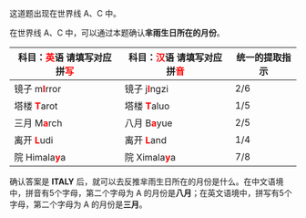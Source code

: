<style>
.rb {color: red; font-weight: bold;}
</style>

这道题出现在世界线 A、C 中。

在世界线 A、C 中，可以通过本题确认**芈雨生日所在的月份**。

|科目：<span class="rb">英</span>语 请填写对应拼<span class="rb">写</span>|科目：<span class="rb">汉</span>语 请填写对应拼<span class="rb">音</span>|统一的提取指示|
|-|-|-|
|镜子 m<span class="rb">I</span>rror|镜子 j<span class="rb">I</span>ngzi|2/6|
|塔楼 <span class="rb">T</span>arot|塔楼 <span class="rb">T</span>aluo|1/5|
|三月 M<span class="rb">a</span>rch|八月 B<span class="rb">a</span>yue|2/5|
|离开 <span class="rb">L</span>udi|离开 <span class="rb">L</span>and|1/4|
|院 Himala<span class="rb">y</span>a|院 Ximala<span class="rb">y</span>a|7/8|

确认答案是 **ITALY** 后，就可以去反推芈雨生日所在的月份是什么。在中文语境中，拼音有5个字母，第二个字母为 A 的月份是**八月**；在英文语境中，拼写有5个字母，第二个字母为 A 的月份是**三月**。
